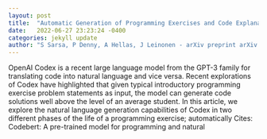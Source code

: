 ```yaml
---
layout: post
title:  "Automatic Generation of Programming Exercises and Code Explanations with Large Language Models"
date:   2022-06-27 23:23:24 -0400
categories: jekyll update
author: "S Sarsa, P Denny, A Hellas, J Leinonen - arXiv preprint arXiv:2206.11861, 2022"
---
```

OpenAI Codex is a recent large language model from the GPT-3 family for translating code into natural language and vice versa. Recent explorations of Codex have highlighted that given typical introductory programming exercise problem statements as input, the model can generate code solutions well above the level of an average student. In this article, we explore the natural language generation capabilities of Codex in two different phases of the life of a programming exercise; automatically  Cites: Codebert: A pre-trained model for programming and natural